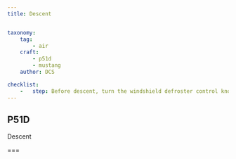 ```yaml
---
title: Descent


taxonomy:
    tag:
        - air
    craft:
        - p51d
        - mustang
    author: DCS

checklist:
    -   step: Before descent, turn the windshield defroster control knob ON. Descent may be carried out at any safe speed down to the recommended margin of about 25 percent above stalling speed. With the landing gear and flaps up, the glide is fairly flat with the nose high. Forward visibility is poor in this condition, and in traffic areas, a series of "S- turns” should be employed to prevent a possible collision. Lowering either the flaps or landing gear, or both, greatly increases the gliding angle and the rate of descent.
---
```


## P51D 
Descent  

===


